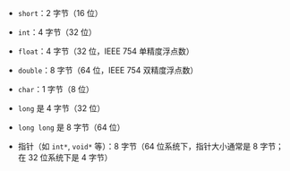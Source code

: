 -   `short`：2 字节（16 位）
    
-   `int`：4 字节（32 位）
    
-   `float`：4 字节（32 位，IEEE 754 单精度浮点数）
    
-   `double`：8 字节（64 位，IEEE 754 双精度浮点数）
    
-   `char`：1 字节（8 位）

-   `long` 是 4 字节（32 位）
    
-   `long long` 是 8 字节（64 位）
    
-   指针（如 `int*`, `void*` 等）：8 字节（64 位系统下，指针大小通常是 8 字节；在 32 位系统下是 4 字节）
<!--stackedit_data:
eyJoaXN0b3J5IjpbLTg2NjU0NzQ0Nl19
-->